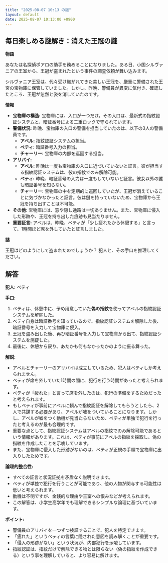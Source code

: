 ```yaml
---
title: "2025-08-07 10:13 の謎"
layout: default
date: 2025-08-07 10:13:00 +0900
---
```

## 毎日楽しめる謎解き：消えた王冠の謎

**物語**

あなたは名探偵ポアロの助手を務めることになりました。ある日、小国シルヴァニアの王室から、王冠が盗まれたという事件の調査依頼が舞い込みます。

シルヴァニア王室は、代々受け継がれてきた美しい王冠を、厳重に警備された王宮の宝物庫に保管していました。しかし、昨晩、警備員が異変に気付き、確認したところ、王冠が忽然と姿を消していたのです。

**情報**

*   **宝物庫の構造:** 宝物庫には、入口が一つだけ。その入口は、最新式の指紋認証システムと、暗証番号による二重ロックで守られています。
*   **警備状況:** 昨晩、宝物庫の入口の警備を担当していたのは、以下の3人の警備員です。
    *   **アベル:** 指紋認証システムの担当。
    *   **ベティ:** 暗証番号入力の担当。
    *   **チャーリー:** 宝物庫の内部を巡回する担当。
*   **アリバイ:**
    *   **アベル:** 昨晩は一度も宝物庫の入口に近づいていないと証言。彼が担当する指紋認証システムは、彼の指紋でのみ解除可能。
    *   **ベティ:** 昨晩、暗証番号の入力は一度もしていないと証言。彼女以外の誰も暗証番号を知らない。
    *   **チャーリー:** 宝物庫の中を定期的に巡回していたが、王冠が消えていることに気づかなかったと証言。彼は鍵を持っていないため、宝物庫から王冠を持ち出すことは不可能。
*   **その他:** 宝物庫には、窓や隠し通路は一切ありません。また、宝物庫に侵入した形跡や、王冠を持ち出した痕跡も見当たりません。
*   **重要証言:** アベルは、昨晩、ベティが「少し疲れたから休憩する」と言って、1時間ほど席を外していたと証言しました。

**謎**

王冠はどのようにして盗まれたのでしょうか？ 犯人と、その手口を推理してください。

## 解答

**犯人:** ベティ

**手口:**

1.  ベティは、休憩中に、予め用意していた**偽の指紋**を使ってアベルの指紋認証システムを解除した。
2.  ベティ自身は暗証番号を知っているので、指紋認証システムを解除した後、暗証番号を入力して宝物庫に侵入。
3.  王冠を盗み出した後、再び暗証番号を入力して宝物庫から出て、指紋認証システムを施錠した。
4.  最後に、休憩から戻り、あたかも何もなかったかのように振る舞った。

**解説:**

*   アベルとチャーリーのアリバイは成立しているため、犯人はベティしか考えられません。
*   ベティが席を外していた1時間の間に、犯行を行う時間があったと考えられます。
*   ベティが「疲れた」と言って席を外したのは、犯行の準備をするためだったと考えられます。
*   もしベティが事前にアベルに頼んで指紋認証を解除してもらうとしたら、2人で共謀する必要があり、アベルが嘘をついていることになります。しかし、アベルが嘘をつく動機が見当たらないため、ベティが単独で犯行を行ったと考えるのが最も合理的です。
* 重要な点として、指紋認証システムはアベルの指紋でのみ解除可能であるという情報があります。これは、ベティが事前にアベルの指紋を採取し、偽の指紋を作成したことを示唆しています。
*   また、宝物庫に侵入した形跡がないのは、ベティが正規の手順で宝物庫に出入りしたためです。

**論理的整合性:**

*   すべての証言と状況証拠を矛盾なく説明できます。
*   ベティが単独で犯行を行うことが可能であり、他の人物が関与する可能性は低いと考えられます。
*   動機は不明ですが、金銭的な理由や王室への恨みなどが考えられます。
*   この解答は、小学生高学年でも理解できるシンプルな論理に基づいています。

**ポイント:**

*   警備員のアリバイを一つずつ検証することで、犯人を特定できます。
*   「疲れた」というベティの言葉に隠された意図を読み解くことが重要です。
*   「侵入の形跡がない」という状況が、内部犯行を示唆しています。
*   指紋認証は、指紋だけで解除できる物とは限らない（偽の指紋を作成できる）という事を理解していると、より容易に解けます。
